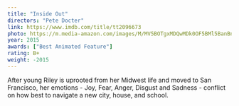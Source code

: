 ```yaml
---
title: "Inside Out"
directors: "Pete Docter"
link: https://www.imdb.com/title/tt2096673
photo: https://m.media-amazon.com/images/M/MV5BOTgxMDQwMDk0OF5BMl5BanBnXkFtZTgwNjU5OTg2NDE@._V1_UX182_CR0,0,182,268_AL_.jpg
year: 2015
awards: ["Best Animated Feature"]
rating: B+
weight: -2015
---
```

After young Riley is uprooted from her Midwest life and moved to San Francisco, her emotions - Joy, Fear, Anger, Disgust and Sadness - conflict on how best to navigate a new city, house, and school.